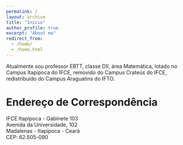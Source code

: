 ```yaml
---
permalink: /
layout: archive
title: "Início"
author_profile: true
excerpt: "About me"
redirect_from: 
  - /home/
  - /home.html
---
```


Atualmente sou professor EBTT, classe DII, área Matemática, lotado no Campus Itapipoca do IFCE, removido do Campus Crateús do IFCE, redistribuí­do do Campus Araguatins do IFTO.

# Endereço de Correspondência

IFCE Itapipoca - Gabinete 103 <br />
Avenida da Universidade, 102 <br />
Madalenas - Itapipoca - Ceará <br />
CEP: 62.505-090